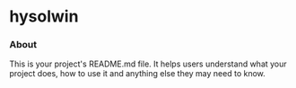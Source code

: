 hysolwin
========

### About

This is your project's README.md file. It helps users understand what your
project does, how to use it and anything else they may need to know.